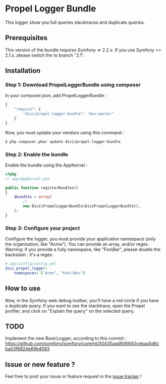 Propel Logger Bundle
=========

This logger show you full queries stacktraces and duplicate queries.

## Prerequisites

This version of the bundle requires Symfony => 2.2.x. If you use Symfony <= 2.1.x, please switch the to branch "2.1".

## Installation

### Step 1: Download PropelLoggerBundle using composer

In your composer.json, add PropelLoggerBundle :

```js
{
    "require": {
        "divi/propel-logger-bundle": "dev-master"
    }
}
```

Now, you must update your vendors using this command :

``` bash
$ php composer.phar update divi/propel-logger-bundle
```

### Step 2: Enable the bundle

Enable the bundle using the AppKernel :

``` php
<?php
// app/AppKernel.php

public function registerBundles()
{
    $bundles = array(
        // ...
        new Divi\PropelLoggerBundle\DiviPropelLoggerBundle(),
    );
}
```

### Step 3: Configure your project

Configure the logger, you must provide your application namespace (only the organisation, like "Acme"). You can provide an array, and/or regex.
Warning: if you provide a fully namespace, like "Foo\Bar", please double the backslash : it's a regex.

``` yaml
# app/config/config.yml
divi_propel_logger:
    namespaces: ["Acme", "Foo\\Bar"]
```

## How to use

Now, in the Symfony web debug toolbar, you'll have a red circle if you have a duplicate query. If you want to see the stacktrace, open the Propel profiler, and click on "Explain the query" on the selected query.

## TODO

Implement the new BasicLogger, according to this commit : https://github.com/symfony/symfony/commit/50435aad806940cebaa5d6cba03f6824e69b4083

## Issue or new feature ?

Feel free to post your issue or feature request in the [issue tracker](https://github.com/Divi/PropelLoggerBundle/issues) !
